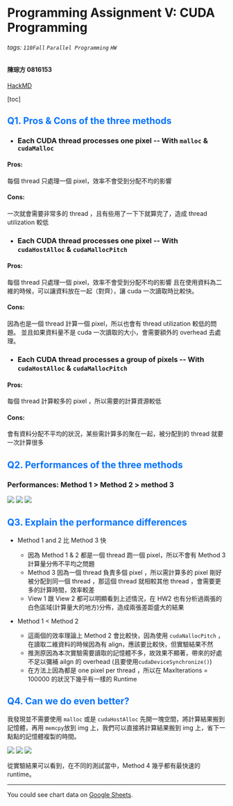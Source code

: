 # Programming Assignment V: CUDA Programming
###### tags: `110Fall` `Parallel Programming` `HW`

#### **陳琮方 0816153**
[HackMD](https://hackmd.io/@CTFang/ByHR6t_YY)

[toc]


## <font color="#0073FF"> Q1. Pros & Cons of the three methods</font>
* ### Each CUDA thread processes one pixel -- With ```malloc``` & ```cudaMalloc```
#### Pros:

每個 thread 只處理一個 pixel，效率不會受到分配不均的影響 

#### Cons:

一次就會需要非常多的 thread ，且有些用了一下下就算完了，造成 thread utilization 較低


* ### Each CUDA thread processes one pixel -- With ```cudaHostAlloc``` & ```cudaMallocPitch```
#### Pros:

每個 thread 只處理一個 pixel，效率不會受到分配不均的影響 
且在使用資料為二維的時候，可以讓資料放在一起（對齊），讓 cuda 一次讀取時比較快。

#### Cons:

因為也是一個 thread 計算一個 pixel，所以也會有 thread utilization 較低的問題。
並且如果資料量不是 cuda 一次讀取的大小，會需要額外的 overhead 去處理。


* ### Each CUDA thread processes a group of pixels -- With ```cudaHostAlloc``` & ```cudaMallocPitch```
#### Pros:

每個 thread 計算較多的 pixel ，所以需要的計算資源較低

#### Cons:

會有資料分配不平均的狀況，某些需計算多的聚在一起，被分配到的 thread 就要一次計算很多



## <font color="#0073FF"> Q2. Performances of the three methods</font>

### Performances: Method 1 > Method 2 > method 3

![](https://i.imgur.com/9ctfUiX.png)
![](https://i.imgur.com/prpqjUN.png)
![](https://i.imgur.com/Rn9r64t.png)



## <font color="#0073FF"> Q3. Explain the performance differences</font>

* Method 1 and 2 比 Method 3 快

    * 因為 Method 1 & 2 都是一個 thread 跑一個 pixel，所以不會有 Method 3 計算量分佈不平均之問題
    * Method 3 因為一個 thread 負責多個 pixel ，所以需計算多的 pixel 剛好被分配到同一個 thread ，那這個 thread 就相較其他 thread ，會需要更多的計算時間，效率較差
    * View 1 跟 View 2 都可以明顯看到上述情況，在 HW2 也有分析過兩張的白色區域(計算量大的地方)分佈，造成兩張差距盛大的結果

* Method 1 < Method 2

    * 這兩個的效率理論上 Method 2 會比較快，因為使用 ```cudaNallocPitch``` ，在讀取二維資料的時候因為有 align，應該要比較快，但實驗結果不然
    * 推測原因為本次實驗需要讀取的記憶體不多，故效果不顯著，帶來的好處不足以彌補 ailgn 的 overhead (且要使用```cudaDeviceSynchronize()```)
    * 在方法上因為都是 one pixel per thread ，所以在 MaxIterations = 100000 的狀況下幾乎有一樣的 Runtime




## <font color="#0073FF"> Q4. Can we do even better?</font>

我發現並不需要使用 ```malloc``` 或是 ```cudaHostAlloc``` 先開一塊空間，將計算結果搬到記憶體，再用 ```memcpy```放到 img 上，我們可以直接將計算結果搬到 img 上，省下一點點的記憶體複製的時間。

![](https://i.imgur.com/lQkrx4M.png)
![](https://i.imgur.com/uHACO4H.png)
![](https://i.imgur.com/qPP2Rcw.png)

從實驗結果可以看到，在不同的測試當中，Method 4 幾乎都有最快速的 runtime。

---

You could see chart data on [Google Sheets](https://docs.google.com/spreadsheets/d/12RNlfsA9rI-JYkPXUSYn01RQOW5QyHatONdJZaLXET8/edit?usp=sharing).

